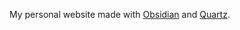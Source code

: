 My personal website made with [Obsidian](https://obsidian.md/) and [Quartz](https://quartz.jzhao.xyz/).
